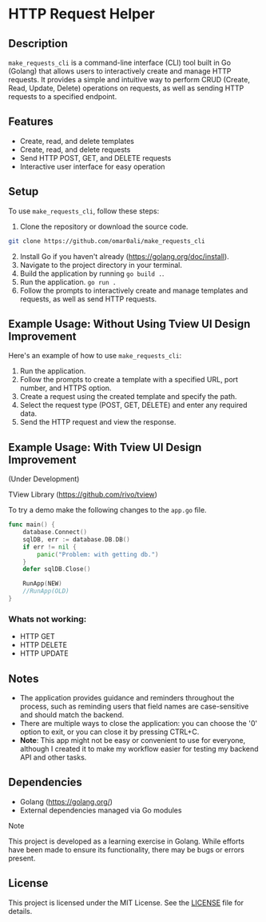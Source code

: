 # HTTP Request Helper

## Description

`make_requests_cli` is a command-line interface (CLI) tool built in Go (Golang) that allows users to interactively create and manage HTTP requests. It provides a simple and intuitive way to perform CRUD (Create, Read, Update, Delete) operations on requests, as well as sending HTTP requests to a specified endpoint.

## Features

-   Create, read, and delete templates
-   Create, read, and delete requests
-   Send HTTP POST, GET, and DELETE requests
-   Interactive user interface for easy operation

## Setup

To use `make_requests_cli`, follow these steps:

1. Clone the repository or download the source code.

```bash
git clone https://github.com/omar0ali/make_requests_cli
```

2. Install Go if you haven't already (https://golang.org/doc/install).
3. Navigate to the project directory in your terminal.
4. Build the application by running `go build .`.
5. Run the application. `go run .`
6. Follow the prompts to interactively create and manage templates and requests, as well as send HTTP requests.

## Example Usage: Without Using Tview UI Design Improvement

Here's an example of how to use `make_requests_cli`:

1. Run the application.
2. Follow the prompts to create a template with a specified URL, port number, and HTTPS option.
3. Create a request using the created template and specify the path.
4. Select the request type (POST, GET, DELETE) and enter any required data.
5. Send the HTTP request and view the response.

## Example Usage: With Tview UI Design Improvement

(Under Development)

TView Library (https://github.com/rivo/tview)

To try a demo make the following changes to the `app.go` file.

```go
func main() {
	database.Connect()
	sqlDB, err := database.DB.DB()
	if err != nil {
		panic("Problem: with getting db.")
	}
	defer sqlDB.Close()

	RunApp(NEW)
    //RunApp(OLD)
}
```

### Whats not working:

-   HTTP GET
-   HTTP DELETE
-   HTTP UPDATE

## Notes

-   The application provides guidance and reminders throughout the process, such as reminding users that field names are case-sensitive and should match the backend.
-   There are multiple ways to close the application: you can choose the '0' option to exit, or you can close it by pressing CTRL+C.
-   **Note**: This app might not be easy or convenient to use for everyone, although I created it to make my workflow easier for testing my backend API and other tasks.

## Dependencies

-   Golang (https://golang.org/)
-   External dependencies managed via Go modules

> [!NOTE]
> This project is developed as a learning exercise in Golang. While efforts have been made to ensure its functionality, there may be bugs or errors present.

## License

This project is licensed under the MIT License. See the [LICENSE](LICENSE) file for details.
